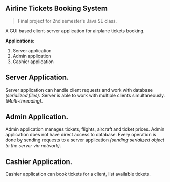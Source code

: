 ## Airline Tickets Booking System

> Final project for 2nd semester's Java SE class.

A GUI based client-server application for airplane tickets booking.

**Applications:**
1. Server application
2. Admin application
3. Cashier application

## Server Application.
  Server application can handle client requests and work with database *(serialized files)*.
  Server is able to work with multiple clients simultaneously. *(Multi-threading)*.

## Admin Application.
  Admin application manages tickets, flights, aircraft and ticket prices.
  Admin application does not have direct access to database.
  Every operation is done by sending requests to a server application *(sending serialized object to the server via network)*.

## Cashier Application.
  Cashier application can book tickets for a client, list available tickets.
